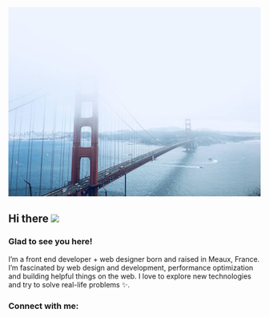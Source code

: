 ![Banner](https://github.com/jolebowski/githubProfile/blob/main/background-github-profile.jpg)  

<!-- welcome message -->  
<h2>Hi there <img src="https://media.giphy.com/media/hvRJCLFzcasrR4ia7z/giphy.gif" width="25px"></h2>

<h3>Glad to see you here!</h3>  

<p>I’m a front end developer + web designer born and raised in Meaux, France. I’m fascinated by web design and development, performance optimization and building helpful things on the web. I love to explore new technologies and try to solve real-life problems ✨.</p>

<!-- Connect with me -->  
<h3 align="left">Connect with me:</h3>  
<p align="left">


</p>  